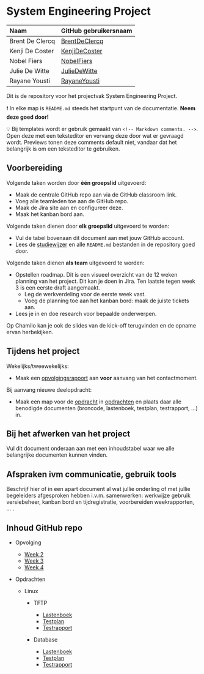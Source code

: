 # System Engineering Project

| Naam            | GitHub gebruikersnaam                             |
| :-------------- | :------------------------------------------------ |
| Brent De Clercq | [BrentDeClercq](https://github.com/BrentDeClercq) |
| Kenji De Coster | [KenjiDeCoster](https://github.com/KenjiDeCoster) |
| Nobel Fiers     | [NobelFiers](https://github.com/NobelFiers)       |
| Julie De Witte  | [JulieDeWitte](https://github.com/JulieDeWitte)   |
| Rayane Yousti   | [RayaneYousti](https://github.com/RayaneYousti)   |

Dit is de repository voor het projectvak System Engineering Project.

:exclamation: In elke map is `README.md` steeds het startpunt van de documentatie. **Neem deze goed door!**

:bulb: Bij templates wordt er gebruik gemaakt van `<!-- Markdown comments. -->`. Open deze met een teksteditor en vervang deze door wat er gevraagd wordt. Previews tonen deze comments default niet, vandaar dat het belangrijk is om een teksteditor te gebruiken.

## Voorbereiding

Volgende taken worden door **één groepslid** uitgevoerd:

- Maak de centrale GitHub repo aan via de GitHub classroom link.
- Voeg alle teamleden toe aan de GitHub repo.
- Maak de Jira site aan en configureer deze.
- Maak het kanban bord aan.

Volgende taken dienen door **elk groepslid** uitgevoerd te worden:

- Vul de tabel bovenaan dit document aan met jouw GitHub account.
- Lees de [studiewijzer](./studiewijzer.md) en alle `README.md` bestanden in de repository goed door.

Volgende taken dienen **als team** uitgevoerd te worden:

- Opstellen roadmap. Dit is een visueel overzicht van de 12 weken planning van het project. Dit kan je doen in Jira. Ten laatste tegen week 3 is een eerste draft aangemaakt.
  - Leg de werkverdeling voor de eerste week vast.
  - Voeg de planning toe aan het kanban bord: maak de juiste tickets aan.
- Lees je in en doe research voor bepaalde onderwerpen.

Op Chamilo kan je ook de slides van de kick-off terugvinden en de opname ervan herbekijken.

## Tijdens het project

Wekelijks/tweewekelijks:

- Maak een [opvolgingsrapport](./analyse/README.md) aan **voor** aanvang van het contactmoment.

Bij aanvang nieuwe deelopdracht:

- Maak een map voor de [opdracht](./opdrachten/README.md) in [opdrachten](./opdrachten/) en plaats daar alle benodigde documenten (broncode, lastenboek, testplan, testrapport, ...) in.

## Bij het afwerken van het project

Vul dit document onderaan aan met een inhoudstabel waar we alle belangrijke documenten kunnen vinden.

## Afspraken ivm communicatie, gebruik tools

Beschrijf hier of in een apart document al wat jullie onderling of met jullie begeleiders afgesproken hebben i.v.m. samenwerken: werkwijze gebruik versiebeheer, kanban bord en tijdregistratie, voorbereiden weekrapporten, ... .

## Inhoud GitHub repo

<!-- Vul aan. -->

- Opvolging

  - [Week 2](./opvolging/week%202/opvolgingsrapport-2.md)
  - [Week 3](./opvolging/week%203/opvolgingsrapport-3.md)
  - [Week 4](./opvolging/week%204/opvolgingsrapport-4.md)

- Opdrachten

  - Linux

    - TFTP

      - [Lastenboek](./opdrachten/Linux/TFTP/lastenboek.md)
      - [Testplan](./opdrachten/Linux/TFTP/testplan.md)
      - [Testrapport](./opdrachten/Linux/TFTP/testrapport.md)

    - Database

      - [Lastenboek](./opdrachten/Linux/Database/lastenboek.md)
      - [Testplan](./opdrachten/Linux/Database/testplan.md)
      - [Testrapport](./opdrachten/Linux/Database/testrapport.md)

